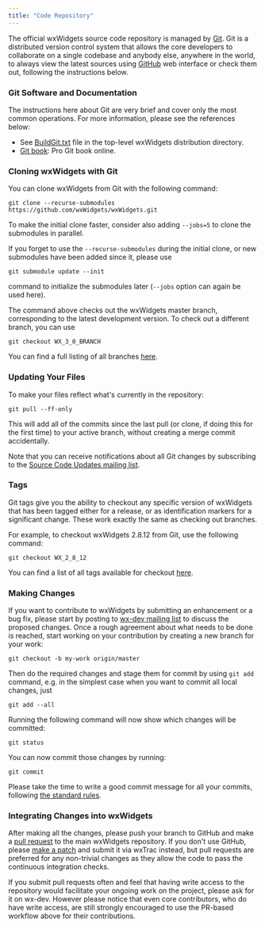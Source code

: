 ```yaml
---
title: "Code Repository"
---
```


The official wxWidgets source code repository is managed by
[Git](https://git-scm.com/). Git is a distributed version control system that
allows the core developers to collaborate on a single codebase and anybody
else, anywhere in the world, to always view the latest sources using
[GitHub](https://github.com/wxWidgets/) web interface or check them out,
following the instructions below.

### Git Software and Documentation

The instructions here about Git are very brief and cover only the most common
operations. For more information, please see the references below:

* See [BuildGit.txt](https://github.com/wxWidgets/wxWidgets/blob/47c0aed3222360f22cd35e8cad307457e51299c2/BuildGit.txt)
  file in the top-level wxWidgets distribution directory.
* [Git book](https://git-scm.com/book/en/v2): Pro Git book online.


### Cloning wxWidgets with Git

You can clone wxWidgets from Git with the following command:

    git clone --recurse-submodules https://github.com/wxWidgets/wxWidgets.git

To make the initial clone faster, consider also adding `--jobs=5` to clone the
submodules in parallel.

If you forget to use the `--recurse-submodules` during the initial clone, or
new submodules have been added since it, please use

    git submodule update --init

command to initialize the submodules later (`--jobs` option can again be used
here).

The command above checks out the wxWidgets master branch, corresponding to the
latest development version. To check out a different branch, you can use

    git checkout WX_3_0_BRANCH

You can find a full listing of all branches
[here](https://github.com/wxWidgets/wxWidgets/branches).


### Updating Your Files

To make your files reflect what's currently in the repository:

    git pull --ff-only

This will add all of the commits since the last pull (or clone, if doing this
for the first time) to your active branch, without creating a merge commit
accidentally.

Note that you can receive notifications about all Git changes by subscribing
to the [Source Code Updates mailing list](/support/mailing-lists/).


### Tags

Git tags give you the ability to checkout any specific version of wxWidgets
that has been tagged either for a release, or as identification markers for a
significant change. These work exactly the same as checking out branches.

For example, to checkout wxWidgets 2.8.12 from Git, use the following command:

    git checkout WX_2_8_12

You can find a list of all tags available for checkout
[here](https://github.com/wxWidgets/wxWidgets/tags).


### Making Changes

If you want to contribute to wxWidgets by submitting an enhancement or a bug
fix, please start by posting to [wx-dev mailing list](/support/mailing-lists/)
to discuss the proposed changes. Once a rough agreement about what needs to be
done is reached, start working on your contribution by creating a new branch
for your work:

    git checkout -b my-work origin/master

Then do the required changes and stage them for commit by using `git add`
command, e.g. in the simplest case when you want to commit all local changes,
just

    git add --all

Running the following command will now show which changes will be committed:

    git status

You can now commit those changes by running:

    git commit

Please take the time to write a good commit message for all your commits,
following [the standard rules](https://chris.beams.io/posts/git-commit/).


### Integrating Changes into wxWidgets

After making all the changes, please push your branch to GitHub and make a
[pull request](https://help.github.com/articles/about-pull-requests/) to the
main wxWidgets repository. If you don't use GitHub, please [make a
patch](https://trac.wxwidgets.org/wiki/HowToSubmitPatches) and submit it via
wxTrac instead, but pull requests are preferred for any non-trivial changes as
they allow the code to pass the continuous integration checks.

If you submit pull requests often and feel that having write access to the
repository would facilitate your ongoing work on the project, please ask
for it on wx-dev. However please notice that even core contributors, who do
have write access, are still strongly encouraged to use the PR-based workflow
above for their contributions.
